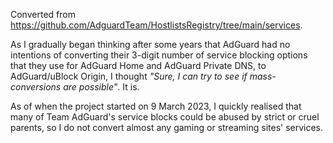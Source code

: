 Converted from https://github.com/AdguardTeam/HostlistsRegistry/tree/main/services.

As I gradually began thinking after some years that AdGuard had no intentions of converting their 3-digit number of service blocking options that they use for AdGuard Home and AdGuard Private DNS, to AdGuard/uBlock Origin, I thought <i>"Sure, I can try to see if mass-conversions are possible"</i>. It is.

As of when the project started on 9 March 2023, I quickly realised that many of Team AdGuard's service blocks could be abused by strict or cruel parents, so I do not convert almost any gaming or streaming sites' services.
